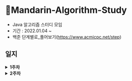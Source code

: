 # 🍊Mandarin-Algorithm-Study

- Java 알고리즘 스터디 모임
- 기간 : 2022.01.04 ~
- 백준 단계별로_풀어보기(https://www.acmicpc.net/step)

## 일지

<details markdown="1">
<summary><strong>1주차</strong></summary>

<br/>

|                               주차                             |            날짜              |           내용           |   회고록       |
| :-------------------------------------------------------------------:   | :-----------------------------: |:-----------------------------: |:-----------------------------:
|   [1주차](https://github.com/Mandarin-Eaters/Mandarin-Algorithm-Study/tree/main/week1) |      22.01.10        |  백준 15552번 빠른 A+B   | week 1|
|              [2주차]()                                                    |            22.01.17                |                      | week 2|

</details>

<details markdown="1">
<summary><strong>2주차</strong></summary>

<br/>


|                               아이디                                  |            날짜              |           내용           | 
| :-------------------------------------------------------------------:   | :-----------------------------: |:-----------------------------:
|              [1]()                                                     |                                   |                         | 
|              [2]()                                                    |                                     |                      |

</details>
